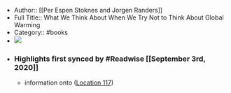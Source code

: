 - Author:: [[Per Espen Stoknes and Jorgen Randers]]
- Full Title:: What We Think About When We Try Not to Think About Global Warming
- Category:: #books
- ![](https://images-na.ssl-images-amazon.com/images/I/519uy79z64L._SL400_.jpg)
- ### Highlights first synced by #Readwise [[September 3rd, 2020]]
    - information onto ([Location 117](https://readwise.io/to_kindle?action=open&asin=B00UK3CBFE&location=117))
